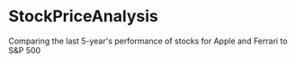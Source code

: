 # StockPriceAnalysis
Comparing the last 5-year's performance of stocks for Apple and Ferrari to S&P 500
